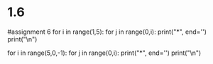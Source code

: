 # 1.6
#assignment 6
for i in range(1,5):
    for j in range(0,i):
        print("*", end='')
    print("\n")
    
for i in range(5,0,-1):
    for j in range(0,i):
        print("*", end='')
    print("\n")
